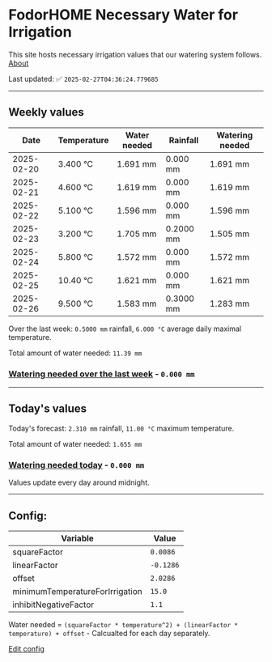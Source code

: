 # FodorHOME Necessary Water for Irrigation

This site hosts necessary irrigation values that our watering system follows. [About](https://github.com/redyau/irrigation)

Last updated: ✅ `2025-02-27T04:36:24.779685`

---

## Weekly values

| Date | Temperature | Water needed | Rainfall | Watering needed |
|-----|-----|-----|-----|-----|
| 2025-02-20 | 3.400 °C | 1.691 mm | 0.000 mm | 1.691 mm |
| 2025-02-21 | 4.600 °C | 1.619 mm | 0.000 mm | 1.619 mm |
| 2025-02-22 | 5.100 °C | 1.596 mm | 0.000 mm | 1.596 mm |
| 2025-02-23 | 3.200 °C | 1.705 mm | 0.2000 mm | 1.505 mm |
| 2025-02-24 | 5.800 °C | 1.572 mm | 0.000 mm | 1.572 mm |
| 2025-02-25 | 10.40 °C | 1.621 mm | 0.000 mm | 1.621 mm |
| 2025-02-26 | 9.500 °C | 1.583 mm | 0.3000 mm | 1.283 mm |


Over the last week: `0.5000 mm` rainfall, `6.000 °C` average daily maximal temperature.

Total amount of water needed: `11.39 mm`

### [Watering needed over the last week](lastweek.txt) - `0.000 mm`

---

## Today's values

Today's forecast: `2.310 mm` rainfall, `11.00 °C` maximum temperature.

Total amount of water needed: `1.655 mm`

### [Watering needed today](today.txt) - `0.000 mm`

Values update every day around midnight.

---

## Config:

| Variable | Value |
|-----|-----|
| squareFactor | `0.0086` |
| linearFactor | `-0.1286` |
| offset | `2.0286` |
| minimumTemperatureForIrrigation | `15.0` |
| inhibitNegativeFactor | `1.1` |

Water needed = `(squareFactor * temperature^2) + (linearFactor * temperature) + offset` - Calcualted for each day separately.

[Edit config](https://github.com/RedyAu/irrigation/edit/main/config.json)
